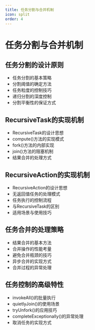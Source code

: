 ```yaml
---
title: 任务分割与合并机制
icon: split
order: 4
---
```


# 任务分割与合并机制

## 任务分割的设计原则

- 任务分割的基本策略
- 分割阈值的确定方法
- 任务粒度的控制技巧
- 递归分割的深度控制
- 分割平衡性的保证方式

## RecursiveTask的实现机制

- RecursiveTask的设计思想
- compute()方法的实现模式
- fork()方法的内部实现
- join()方法的阻塞机制
- 结果合并的处理方式

## RecursiveAction的实现机制

- RecursiveAction的设计思想
- 无返回值任务的处理模式
- 任务执行的控制流程
- 与RecursiveTask的区别
- 适用场景与使用技巧

## 任务合并的处理策略

- 结果合并的基本方法
- 合并操作的性能考量
- 避免合并瓶颈的技巧
- 异步合并的实现方式
- 合并过程的异常处理

## 任务控制的高级特性

- invokeAll()的批量执行
- quietlyJoin()的使用场景
- tryUnfork()的应用技巧
- completeExceptionally()的异常处理
- 取消任务的实现方式
